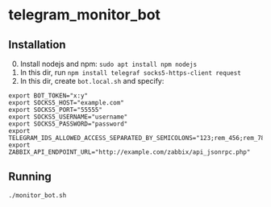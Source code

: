 # telegram_monitor_bot

## Installation

0. Install nodejs and npm: `sudo apt install npm nodejs`
1. In this dir, run `npm install telegraf socks5-https-client request` 
2. In this dir, create `bot.local.sh` and specify:

```
export BOT_TOKEN="x:y"
export SOCKS5_HOST="example.com"
export SOCKS5_PORT="55555"
export SOCKS5_USERNAME="username"
export SOCKS5_PASSWORD="password"
export TELEGRAM_IDS_ALLOWED_ACCESS_SEPARATED_BY_SEMICOLONS="123;rem_456;rem_789"
export ZABBIX_API_ENDPOINT_URL="http://example.com/zabbix/api_jsonrpc.php"
```

## Running

`./monitor_bot.sh`